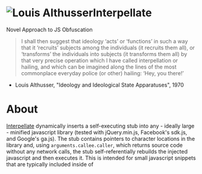 ![Louis Althusser](https://raw.github.com/grayleonard/interpellate/master/althusser.jpg)Interpellate
============

Novel Approach to JS Obfuscation

> I shall then suggest that ideology ‘acts’ or ‘functions’ in such a way that it ‘recruits’ subjects among the individuals (it recruits them all), or ‘transforms’ the individuals into subjects (it transforms them all) by that very precise operation which I have called interpellation or hailing, and which can be imagined along the lines of the most commonplace everyday police (or other) hailing: ‘Hey, you there!’

 - Louis Althusser, "Ideology and Ideological State Apparatuses", 1970

About
=====
[Interpellate](https://github.com/grayleonard/interpellate/) dynamically inserts a self-executing stub into any - ideally large - minified javascript library (tested with jQuery.min.js, Facebook's sdk.js, and Google's ga.js).  The stub contains pointers to character locations in the library and, using `arguments.callee.caller`, which returns source code without any network calls, the stub self-referentially rebuilds the injected javascript and then executes it.  This is intended for small javascript snippets that are typically included inside of <script> tags or from a small file.

It takes the three file locations for arguments:

- The 'policeman', or the library to merge into (examples in police/)
- The 'individual', which contains the code to execute (examples in individuals/)
- The 'street', the self-executing stub (examples in streets/, streets/template.min.js is provided & recommended)

Here is the process in pseudocode:

```
insert(street, policeman)                   //the initial insertion of the stub

individual = 'alert(1);'

until pos_string == individual:
	forEach(char in individual) ->            //'a', 'l', 'e', and so on
		pos_array += rand_pos(char, policeman)// get random character position in policeman 
	insert(pos_array, policeman)              // insert new array into policeman
	pos_string = get_chars(pos_array)         // searches for chars in the updated policeman
```

Usage
=====

Download with `git clone https://github.com/grayleonard/interpellate.git`

```
Usage: ./index.js [options]

  Options:

    -h, --help               output usage information
    -V, --version            output the version number
    -p, --policeman <path>   Policeman that hails individual
    -i, --individual <path>  Individual to interpellate
    -s, --street <path>      Street that is embedded into policeman, executes individual
    -o, --output <path>      Interpellated file output
    -v, --verbose            Verbose logging
```

Example Use:

`./index.js -p police/ga.js -i individuals/citizen.js -s streets/template.min.js -o subjects/jquery_alert.js -v`

Output:
```
[info]	Inserting street ...
[info]	Inserted street after the 35th FunctionDeclaration
[info]	Finding char locations ...
[info]	New iteration: eu=)tB1E)
[info]	New iteration: al.vpoHL!
[info]	New iteration: ratru(){t
[info]	New iteration: alert(1);
[info]	Found match, writing to file subjects/jquery_alert.js
```

The file from this example is provided at subjects/jquery_alert.js and you can test it immediately by opening `test.html` in the root directory of this repo.  Tested as of now in latest Chrome and Safari.

It works with some libraries better than others, so you may need to retry a few times before it works.
